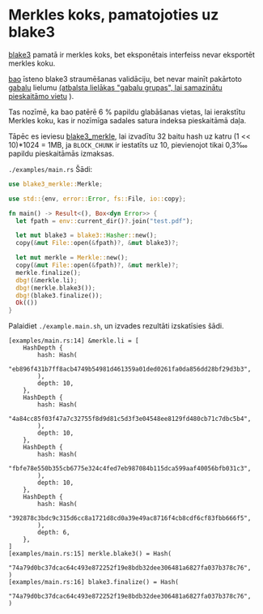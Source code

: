 # Merkles koks, pamatojoties uz blake3

[blake3](https://github.com/BLAKE3-team/BLAKE3) pamatā ir merkles koks, bet eksponētais interfeiss nevar eksportēt merkles koku.

[bao](https://github.com/oconnor663/bao) īsteno blake3 straumēšanas validāciju, bet nevar mainīt pakārtoto [gabalu](https://github.com/oconnor663/bao/issues/34) lielumu [(atbalsta lielākas "gabalu grupas", lai samazinātu pieskaitāmo vietu](https://github.com/oconnor663/bao/issues/34) ).

Tas nozīmē, ka bao patērē 6 % papildu glabāšanas vietas, lai ierakstītu Merkles koku, kas ir nozīmīga sadales satura indeksa pieskaitāmā daļa.

Tāpēc es ieviesu [blake3_merkle](https://github.com/rmw-lib/blake3_merkle), lai izvadītu 32 baitu hash uz katru (1 << 10)*1024 = 1MB, ja `BLOCK_CHUNK` ir iestatīts uz 10, pievienojot tikai 0,3‱ papildu pieskaitāmās izmaksas.

`./examples/main.rs` Šādi:

```rust
use blake3_merkle::Merkle;

use std::{env, error::Error, fs::File, io::copy};

fn main() -> Result<(), Box<dyn Error>> {
  let fpath = env::current_dir()?.join("test.pdf");

  let mut blake3 = blake3::Hasher::new();
  copy(&mut File::open(&fpath)?, &mut blake3)?;

  let mut merkle = Merkle::new();
  copy(&mut File::open(&fpath)?, &mut merkle)?;
  merkle.finalize();
  dbg!(&merkle.li);
  dbg!(merkle.blake3());
  dbg!(blake3.finalize());
  Ok(())
}
```

Palaidiet `./example.main.sh`, un izvades rezultāti izskatīsies šādi.

```
[examples/main.rs:14] &merkle.li = [
    HashDepth {
        hash: Hash(
            "eb896f431b7ff8acb4749b54981d461359a01ded0261fa0da856dd28bf29d3b3",
        ),
        depth: 10,
    },
    HashDepth {
        hash: Hash(
            "4a84cc85f03f47a7c32755f8d9d81c5d3f3e04548ee8129fd480cb71c7dbc5b4",
        ),
        depth: 10,
    },
    HashDepth {
        hash: Hash(
            "fbfe78e550b355cb6775e324c4fed7eb987084b115dca599aaf40056bfb031c3",
        ),
        depth: 10,
    },
    HashDepth {
        hash: Hash(
            "392878c3bdc9c315d6cc8a1721d8cd0a39e49ac8716f4cb8cdf6cf83fbb666f5",
        ),
        depth: 6,
    },
]
[examples/main.rs:15] merkle.blake3() = Hash(
    "74a79d0bc37dcac64c493e872252f19e8bdb32dee306481a6827fa037b378c76",
)
[examples/main.rs:16] blake3.finalize() = Hash(
    "74a79d0bc37dcac64c493e872252f19e8bdb32dee306481a6827fa037b378c76",
)
```